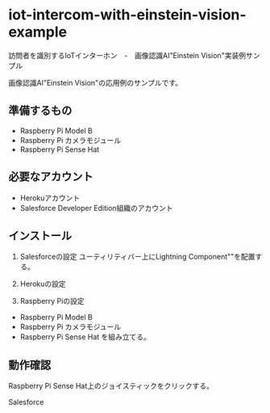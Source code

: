 # iot-intercom-with-einstein-vision-example
訪問者を識別するIoTインターホン　-　画像認識AI"Einstein Vision"実装例サンプル

画像認識AI"Einstein Vision"の応用例のサンプルです。

## 準備するもの
* Raspberry Pi Model B
* Raspberry Pi カメラモジュール
* Raspberry Pi Sense Hat

## 必要なアカウント
* Herokuアカウント
* Salesforce Developer Edition組織のアカウント

## インストール
1. Salesforceの設定
ユーティリティバー上にLightning Component""を配置する。


2. Herokuの設定


3. Raspberry Piの設定
* Raspberry Pi Model B
* Raspberry Pi カメラモジュール
* Raspberry Pi Sense Hat
を組み立てる。

## 動作確認
Raspberry Pi Sense Hat上のジョイスティックをクリックする。

Salesforce
